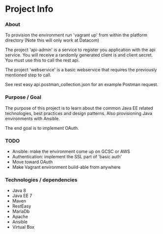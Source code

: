 # Project Info

### About
 
To provision the environment run 'vagrant up' from within the platform directory (Note this will only work at Datacom)

The project 'api-admin' is a service to register you application with the api service. You will receive a randomly generated client is and client secret. You must use this to call the rest api. 
 
The project 'webservice' is a basic webservice that requires the previously mentioned step to call. 

See rest easy api.postman_collection.json for an example Postman request.

### Purpose / Goal

The purpose of this project is to learn about the common Java EE related technologies, best practices and design patterns. Also provisioning Java environments with Ansible. 

The end goal is to implement OAuth.
 
 
### TODO

- Ansible: make the environment come up on GCSC or AWS
- Authentication: implement the SSL part of 'basic auth'
- Move toward OAuth
- Make Vagrant environment build-able from anywhere


### Technologies / dependencies 
 
- Java 8
- Java EE 7
- Maven
- RestEasy
- MariaDb
- Apache
- Ansible
- Virtual Box
